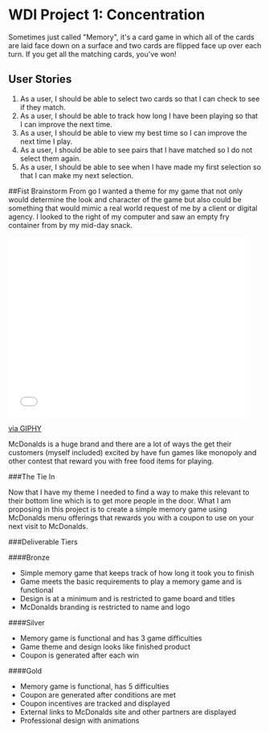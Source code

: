 # WDI Project 1: Concentration
Sometimes just called "Memory", it's a card game in which all of the cards are laid face down on a surface and two cards are flipped face up over each turn. If you get all the matching cards, you've won!

## User Stories
1. As a user, I should be able to select two cards so that I can check to see if they match.
2. As a user, I should be able to track how long I have been playing so that I can improve the next time.
3. As a user, I should be able to view my best time so I can improve the next time I play.
4. As a user, I should be able to see pairs that I have matched so I do not select them again.
5. As a user, I should be able to see when I have made my first selection so that I can make my next selection.

##Fist Brainstorm
From go I wanted a theme for my game that not only would determine the look and character of the game but also could be something that would mimic a real world request of me by a client or digital agency. I looked to the right of my computer and saw an empty fry container from by my mid-day snack.

<iframe src="//giphy.com/embed/qZjyYDRc5wp4k" width="480" height="360" frameBorder="0" class="giphy-embed" allowFullScreen></iframe><p><a href="http://giphy.com/gifs/mcdonalds-french-fries-qZjyYDRc5wp4k">via GIPHY</a></p>

McDonalds is a huge brand and there are a lot of ways the get their customers (myself included) excited by have fun games like monopoly and other contest that reward you with free food items for playing.

###The Tie In

Now that I have my theme I needed to find a way to make this relevant to their bottom line which is to get more people in the door. What I am proposing in this project is to create a simple memory game using McDonalds menu offerings that rewards you with a coupon to use on your next visit to McDonalds.

###Deliverable Tiers

####Bronze
- Simple memory game that keeps track of how long it took you to finish
- Game meets the basic requirements to play a memory game and is functional
- Design is at a minimum and is restricted to game board and titles
- McDonalds branding is restricted to name and logo

####Silver
- Memory game is functional and has 3 game difficulties
- Game theme and design looks like finished product
- Coupon is generated after each win

####Gold
- Memory game is functional, has 5 difficulties
- Coupon are generated after conditions are met
- Coupon incentives are tracked and displayed
- External links to McDonalds site and other partners are displayed
- Professional design with animations
